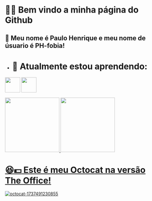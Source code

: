 # :star2::smile: Bem vindo a minha página do Github
## :boy: Meu nome é Paulo Henrique e meu nome de úsuario é PH-fobia!


- # :blue_book: Atualmente estou aprendendo:
  
 <img src="https://cdn.jsdelivr.net/gh/devicons/devicon@latest/icons/javascript/javascript-original.svg" width= "50" height= "50" />  <img src="https://cdn.jsdelivr.net/gh/devicons/devicon@latest/icons/vscode/vscode-original-wordmark.svg" width= "50" height= "50" />

 <div>
<a href="https://github.com/PH-fobia">
<img loading="lazy" height="180em" src="https://github-readme-stats.vercel.app/api/top-langs/?username=PH-fobia&layout=compact&langs_count=7&theme=radical"/>
<img loading="lazy" height="180em" src="https://github-readme-stats.vercel.app/api?username=PH-fobia&show_icons=true&theme=radical&include_all_commits=true&count_private=true"/>
</div>

  
 # :laughing::dollar: Este é meu Octocat na versão The Office!

  
![octocat-1737491230855](https://github.com/user-attachments/assets/eec5d6ff-2a0f-483d-8124-114f487ac982)



